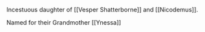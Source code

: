 Incestuous daughter of [[Vesper Shatterborne]] and [[Nicodemus]].

Named for their Grandmother [[Ynessa]]

